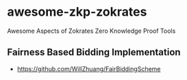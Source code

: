# awesome-zkp-zokrates
Awesome Aspects of Zokrates Zero Knowledge Proof Tools

## Fairness Based Bidding Implementation
- https://github.com/WillZhuang/FairBiddingScheme

